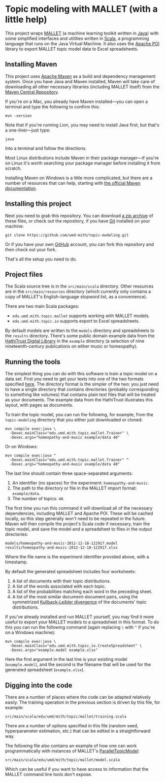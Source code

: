 Topic modeling with MALLET (with a little help)
===============================================

This project wraps [MALLET](http://mallet.cs.umass.edu/)
(a machine learning toolkit written in [Java](www.java.com/)) with some simplified interfaces
and utilities written in [Scala](http://www.scala-lang.org/), a programming
language that runs on the Java Virtual Machine.
It also uses the [Apache POI](http://poi.apache.org/) library to export
MALLET topic model data to Excel spreadsheets.

Installing Maven
------------------

This project uses [Apache Maven](http://maven.apache.org/)
as a build and dependency management system. Once you have Java and Maven
installed, Maven will take care of downloading all other necessary libraries
(including MALLET itself) from the
[Maven Central Repository](http://search.maven.org/).

If you're on a Mac, you already have Maven installed—you can open a terminal
and type the following to confirm this:

    mvn -version

Note that if you're running Lion, you may need to install Java first, but
that's a one-liner—just type:

    java

Into a terminal and follow the directions.

Most Linux distributions include Maven in their package manager—if you're on
Linux it's worth searching your package manager before installing it from
scratch.

Installing Maven on Windows is a little more complicated, but there are a
number of resources that can help, starting with
[the official Maven documentation](http://maven.apache.org/guides/getting-started/windows-prerequisites.html).

Installing this project
-----------------------

Next you need to grab this repository. You can download
[a zip archive](https://github.com/umd-mith/topic-modeling/archive/master.zip)
of these files, or check out the repository, if you have
[Git](http://git-scm.com/) installed on your machine:

    git clone https://github.com/umd-mith/topic-modeling.git

Or if you have your own [GitHub](https://github.com/) account, you can fork
this repository and then check out your fork.

That's all the setup you need to do.

Project files
-------------

The Scala source tree is in the `src/main/scala` directory. Other resources
are in the `src/main/resources` directory (which currently only contains a
copy of MALLET's English-language stopword list, as a convenience).

There are two main Scala packages:

 * `edu.umd.mith.topic.mallet` supports working with MALLET models.
 * `edu.umd.mith.topic.io` supports export to Excel spreadsheets.

By default models are written to the `models` directory and spreadsheets to
the `results` directory. There's some public domain example data from the
[HathiTrust Digital Library](http://www.hathitrust.org/)
in the `example` directory (a selection of nine nineteenth-century publications
on either music or homeopathy).

Running the tools
-----------------

The simplest thing you can do with this software is train a topic model on a
data set. First you need to get your texts into one of the two formats
specified [here](http://mallet.cs.umass.edu/import.php). The directory format
is the simpler of the two: you just need to have a single directory that
contains directories (probably corresponding to something like volumes) that
contains plain text files that will be treated as your documents.
The example data from the HathiTrust illustrates this layout, with pages as
documents.

To train the topic model, you can run the following, for example, from the `topic-modeling`
directory that you either just downloaded or cloned:

    mvn compile exec:java \
      -Dexec.mainClass="edu.umd.mith.topic.mallet.Trainer" \
      -Dexec.args="homeopathy-and-music example/data 40"

Or on Windows:

    mvn compile exec:java ^
      -Dexec.mainClass="edu.umd.mith.topic.mallet.Trainer" ^
      -Dexec.args="homeopathy-and-music example/data 40"

The last line should contain three space-separated arguments:

  1. An identifier (no spaces) for the experiment: `homeopathy-and-music`.
  2. The path to the directory or file in the MALLET import format: `example/data`.
  3. The number of topics: `40`.

The first time you run this command it will download all of the necessary
dependencies, including MALLET and Apache POI. These will be cached locally,
so this step generally won't need to be repeated in the future. Maven will
then compile the project's Scala code if necessary, train the topic model,
and save the model and a spreadsheet to files in the output directories:

    models/homeopathy-and-music-2012-12-18-122917.model
    results/homeopathy-and-music-2012-12-18-122917.xlsx

Where the file name is the experiment identifier provided above, with a timestamp.

By default the generated spreadsheet includes four worksheets:

 1. A list of documents with their topic distributions.
 2. A list of the words associated with each topic.
 3. A list of the probabilities matching each word in the preceding sheet.
 4. A list of the most similar document-document pairs, using the symmetrized [Kullback-Leibler divergence](http://en.wikipedia.org/wiki/Kullback%E2%80%93Leibler_divergence) of the documents' topic distributions.

If you've already installed and run MALLET yourself, you may find it more
useful to export your MALLET models to a spreadsheet in this format.
To do this you can run the following command (again replacing `\` with `^` if
you're on a Windows machine):

    mvn compile exec:java \
      -Dexec.mainClass="edu.umd.mith.topic.io.CreateSpreadsheet" \
      -Dexec.args="example.model example.xlsx"

Here the first argument in the last line is your existing model (`example.model`),
and the second is the filename that will be used for the generated spreadsheet (`example.xlsx`).

Digging into the code
---------------------

There are a number of places where the code can be adapted relatively easily.
The training operation in the previous section is driven by this file, for example:

    src/main/scala/edu/umd/mith/topic/mallet/training.scala

There are a number of options specified in this file (random seed, hyperparameter estimation, etc.)
that can be edited in a straightforward way.

The following file also contains an example of how one can work programmatically with
instances of MALLET's
[ParallelTopicModel](http://mallet.cs.umass.edu/api/cc/mallet/topics/ParallelTopicModel.html):

    src/main/scala/edu/umd/mith/topic/mallet/model.scala

Which can be useful if you want to have access to information that the MALLET
command line tools don't expose.

